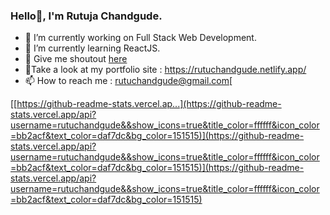 ### Hello👋, I'm Rutuja Chandgude.

<!--
**rutuchandgude/rutuchandgude** is a ✨ _special_ ✨ repository because its `README.md` (this file) appears on your GitHub profile.
Here are some ideas to get you started:
- 👯 I’m looking to collaborate on ... 
- 🤔 I’m looking for help with ...
- 💬 Ask me about ...
- 📫 How to reach me: ...
- 😄 Pronouns: ...
- ⚡ Fun fact: ...
-->

- 🔭 I’m currently working on Full Stack Web Development.
- 🌱 I’m currently learning ReactJS.
- 💬  Give me shoutout [here](https://twitter.com/rutuchandgude)
- 💯Take a look at my portfolio site : https://rutuchandgude.netlify.app/
- 📫 How to reach me : rutuchandgude@gmail.com[

[[https://github-readme-stats.vercel.ap...](https://github-readme-stats.vercel.app/api?username=rutuchandgude&&show_icons=true&title_color=ffffff&icon_color=bb2acf&text_color=daf7dc&bg_color=151515)](https://github-readme-stats.vercel.app/api?username=rutuchandgude&&show_icons=true&title_color=ffffff&icon_color=bb2acf&text_color=daf7dc&bg_color=151515)](https://github-readme-stats.vercel.app/api?username=rutuchandgude&&show_icons=true&title_color=ffffff&icon_color=bb2acf&text_color=daf7dc&bg_color=151515)


